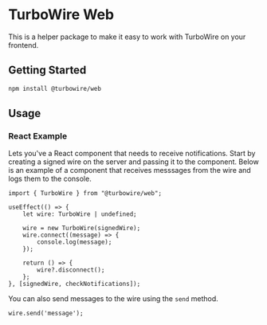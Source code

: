 # TurboWire Web

This is a helper package to make it easy to work with TurboWire on your frontend.

## Getting Started

```bash
npm install @turbowire/web
```

## Usage

### React Example

Lets you've a React component that needs to receive notifications. Start by creating a signed wire on the server and passing it to the component. Below is an example of a component that receives messsages from the wire and logs them to the console.

```tsx
import { TurboWire } from "@turbowire/web";

useEffect(() => {
    let wire: TurboWire | undefined;

    wire = new TurboWire(signedWire);
    wire.connect((message) => {
        console.log(message);
    });

    return () => {
        wire?.disconnect();
    };
}, [signedWire, checkNotifications]);

```

You can also send messages to the wire using the `send` method.

```tsx
wire.send('message');
```

